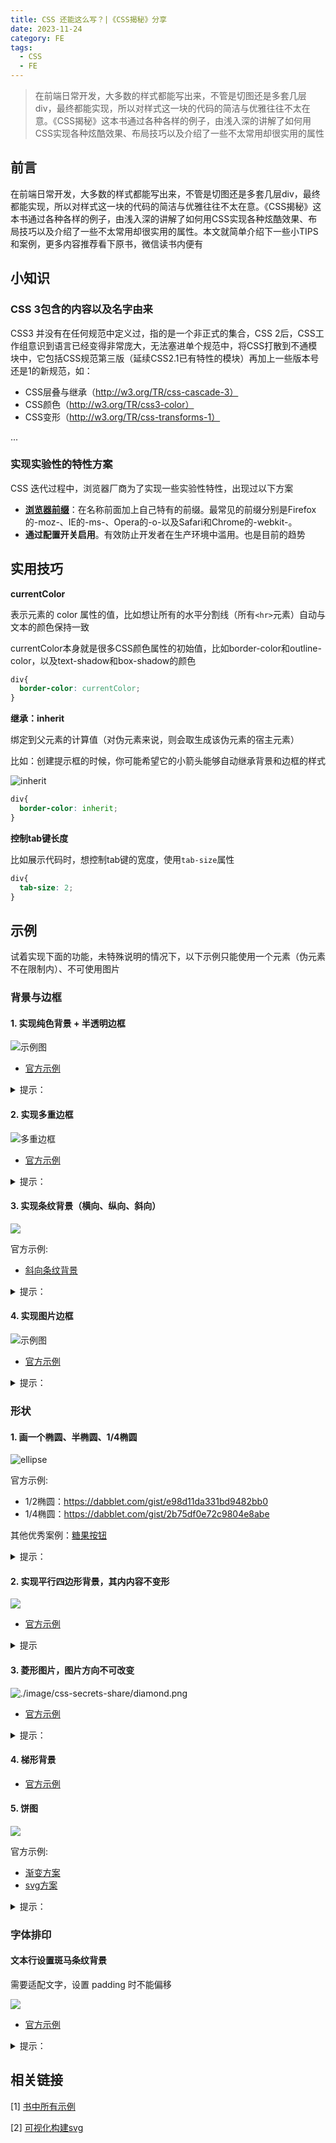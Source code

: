 ```yaml
---
title: CSS 还能这么写？|《CSS揭秘》分享
date: 2023-11-24
category: FE
tags:
  - CSS
  - FE
---
```


> 在前端日常开发，大多数的样式都能写出来，不管是切图还是多套几层div，最终都能实现，所以对样式这一块的代码的简洁与优雅往往不太在意。《CSS揭秘》这本书通过各种各样的例子，由浅入深的讲解了如何用CSS实现各种炫酷效果、布局技巧以及介绍了一些不太常用却很实用的属性

<!-- more -->

## 前言

在前端日常开发，大多数的样式都能写出来，不管是切图还是多套几层div，最终都能实现，所以对样式这一块的代码的简洁与优雅往往不太在意。《CSS揭秘》这本书通过各种各样的例子，由浅入深的讲解了如何用CSS实现各种炫酷效果、布局技巧以及介绍了一些不太常用却很实用的属性。本文就简单介绍下一些小TIPS和案例，更多内容推荐看下原书，微信读书内便有

## 小知识

### CSS 3包含的内容以及名字由来

CSS3 并没有在任何规范中定义过，指的是一个非正式的集合，CSS 2后，CSS工作组意识到语言已经变得非常庞大，无法塞进单个规范中，将CSS打散到不通模块中，它包括CSS规范第三版（延续CSS2.1已有特性的模块）再加上一些版本号还是1的新规范，如：

- CSS层叠与继承（http://w3.org/TR/css-cascade-3）
- CSS颜色（http://w3.org/TR/css3-color）
- CSS变形（http://w3.org/TR/css-transforms-1）

...


### 实现实验性的特性方案

CSS 迭代过程中，浏览器厂商为了实现一些实验性特性，出现过以下方案

- **[浏览器前缀](https://developer.mozilla.org/zh-CN/docs/Glossary/Vendor_Prefix)**：在名称前面加上自己特有的前缀。最常见的前缀分别是Firefox的-moz-、IE的-ms-、Opera的-o-以及Safari和Chrome的-webkit-。
- **通过配置开关启用**。有效防止开发者在生产环境中滥用。也是目前的趋势


## 实用技巧

**currentColor**

表示元素的 color 属性的值，比如想让所有的水平分割线（所有`<hr>`元素）自动与文本的颜色保持一致

currentColor本身就是很多CSS颜色属性的初始值，比如border-color和outline-color，以及text-shadow和box-shadow的颜色

```css
div{
  border-color: currentColor;
}
```

**继承：inherit**

绑定到父元素的计算值（对伪元素来说，则会取生成该伪元素的宿主元素）

比如：创建提示框的时候，你可能希望它的小箭头能够自动继承背景和边框的样式

![inherit](./image/skill-inherit.png)

```css
div{
  border-color: inherit;
}
```

**控制tab键长度**

比如展示代码时，想控制tab键的宽度，使用`tab-size`属性

```css
div{
  tab-size: 2;
}
```

## 示例

试着实现下面的功能，未特殊说明的情况下，以下示例只能使用一个元素（伪元素不在限制内）、不可使用图片

### 背景与边框

#### 1. 实现纯色背景 + 半透明边框 

![示例图](./image/css-secrets-share/background-clip.png)

- [官方示例](https://dabblet.com/gist/012289cc14106a1bd7a5)

<details>
<summary>
提示：
</summary>

使用background-clip

</details>

#### 2. 实现多重边框

![多重边框](./image/css-secrets-share/multi_border.png)

- [官方示例](http://dabblet.com/gist/525eb8e9cdade71723c1)

<!-- 本地：./css-secrets/multi-border.html -->

<details>
<summary>
提示：
</summary>
<pre>
使用 box-shadow 或 outline。
注意：box-shadow 阴影本身不占空间，需要设置多余间距，或使用inset改为内阴影
</pre>
</details>

#### 3. 实现条纹背景（横向、纵向、斜向）

![](./image/css-secrets-share/20240306220659.png)

<!-- 本地：./css-secrets/multi-color-bg.html -->

官方示例:
- [斜向条纹背景](https://dabblet.com/gist/abeab80934fc26e6538e)

<!-- linear-gradient 用书中解释 -->
<details>
<summary>
提示：
</summary>

linear-gradient 可以调整颜色的开始位置，使颜色突变，实现条纹效果，位置设置为0时等同于上一个颜色的位置

repeating-linear-gradient: 在所有方向上重复渐变以覆盖其整个容器

```css
background: linear-gradient(#363 10px, #636 0, #636 20px)
```
</details>

#### 4. 实现图片边框

![示例图](./image/css-secrets-share/img-border.png)

<!-- 本地：./css-secrets/img-border.html -->

- [官方示例](https://dabblet.com/gist/55b5f131c45702a55684)

<details>
<summary>
提示：
</summary>
background-origin: 设置背景图的原点位置的背景相对区域
</details>

<!-- 六 复杂背景：棋盘效果、圆点背景、8 实现行军蚁边框效果 https://dabblet.com/gist/f26dddc71730c3847153 -->


### 形状

#### 1. 画一个椭圆、半椭圆、1/4椭圆

![ellipse](./image/css-secrets-share/ellipse.png)

官方示例:

- 1/2椭圆：https://dabblet.com/gist/e98d11da331bd9482bb0
- 1/4椭圆：https://dabblet.com/gist/2b75df0e72c9804e8abe

<!-- 本地：./css-secrets/circle-shape.html   -->

其他优秀案例：[糖果按钮](https://simurai.com/archive/buttons/#markup)  

<details>
<summary>
提示：
</summary>

border-radius 可以指定水平半径、垂直半径

</details>

#### 2. 实现平行四边形背景，其内内容不变形

![](./image/css-secrets-share/parallelograms.png)

- [官方示例](https://play.csssecrets.io/parallelograms-pseudo)

<!-- 本地：./css-secrets/shape.html -->

<details>
<summary>提示</summary>
伪元素、transform(skew)
</details>

#### 3. 菱形图片，图片方向不可改变

![./image/css-secrets-share/diamond.png](./image/css-secrets-share/20240318172603.png)

- [官方示例](https://play.csssecrets.io/diamond-clip)

<!-- 本地：./css-secrets/shape.html -->

<details>
<summary>
提示：
</summary>

[clip-path](https://developer.mozilla.org/zh-CN/docs/Web/CSS/clip-path)属性，使用裁剪方式创建元素的可显示区域。区域内的部分显示，区域外的隐藏

</details>

#### 4. 梯形背景

- [官方示例](http://play.csssecrets.io/trapezoid-tabs)


#### 5. 饼图

![](./image/css-secrets-share/20240306221618.png)

<!-- 本地：./css-secrets/pie.html -->

官方示例:
- [渐变方案](https://play.csssecrets.io/pie-static)
- [svg方案](https://play.csssecrets.io/pie-svg)


<details>
<summary>提示：</summary>

方案一：条纹背景 + 椭圆

为了方便的设置比例可以用负的动画延时值来控制百分比

一个负的延时值是合法的。与0s的延时类似，它意味着动画会立即开始播放，但会自动前进到延时值的绝对值处，就好像动画在过去已经播放了指定的时间一样。因此实际效果就是动画跳过指定时间而从中间开始播放了。

方案二：svg 圆+stroke-dasharray

</details>



### 字体排印

<!-- #### 插入换行

play.csssecrets.io/line-breaks -->

#### 文本行设置斑马条纹背景

需要适配文字，设置 padding 时不能偏移

![](./image/css-secrets-share/20240306220851.png)

<!-- 本地：./css-secrets/zebra-lines.html -->

- [官方示例](https://play.csssecrets.io/zebra-lines)

<details>
<summary>提示：</summary>

渐变距离设置为行高

</details>

<!-- #### 文本下划线

#### 波浪下划线

https://play.csssecrets.io/wavy-underlines -->




## 相关链接

[1] [书中所有示例](https://play.csssecrets.io/)

[2] [可视化构建svg](https://yqnn.github.io/svg-path-editor/)




<!-- ### 视觉效果

#### 投影

单侧投影：play.csssecrets.io/shadow-one-side
临边投影：play.csssecrets.io/shadow-2-sides
双侧投影：play.csssecrets.io/shadow-opposite-sides

#### 毛玻璃效果

play.csssecrets.io/frosted-glass -->

<!-- #### 4. 切角效果

 -->
